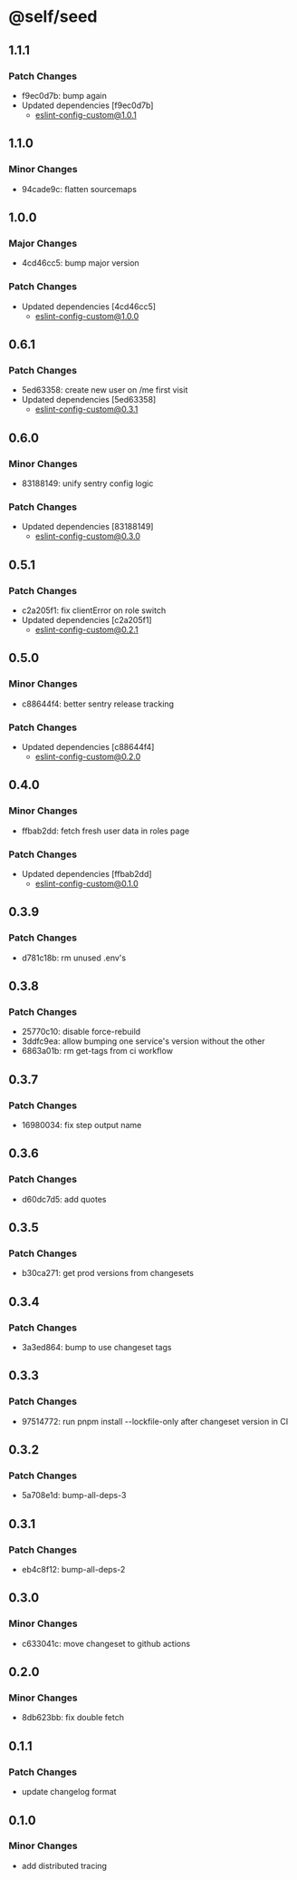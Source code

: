 # @self/seed

## 1.1.1

### Patch Changes

- f9ec0d7b: bump again
- Updated dependencies [f9ec0d7b]
  - eslint-config-custom@1.0.1

## 1.1.0

### Minor Changes

- 94cade9c: flatten sourcemaps

## 1.0.0

### Major Changes

- 4cd46cc5: bump major version

### Patch Changes

- Updated dependencies [4cd46cc5]
  - eslint-config-custom@1.0.0

## 0.6.1

### Patch Changes

- 5ed63358: create new user on /me first visit
- Updated dependencies [5ed63358]
  - eslint-config-custom@0.3.1

## 0.6.0

### Minor Changes

- 83188149: unify sentry config logic

### Patch Changes

- Updated dependencies [83188149]
  - eslint-config-custom@0.3.0

## 0.5.1

### Patch Changes

- c2a205f1: fix clientError on role switch
- Updated dependencies [c2a205f1]
  - eslint-config-custom@0.2.1

## 0.5.0

### Minor Changes

- c88644f4: better sentry release tracking

### Patch Changes

- Updated dependencies [c88644f4]
  - eslint-config-custom@0.2.0

## 0.4.0

### Minor Changes

- ffbab2dd: fetch fresh user data in roles page

### Patch Changes

- Updated dependencies [ffbab2dd]
  - eslint-config-custom@0.1.0

## 0.3.9

### Patch Changes

- d781c18b: rm unused .env's

## 0.3.8

### Patch Changes

- 25770c10: disable force-rebuild
- 3ddfc9ea: allow bumping one service's version without the other
- 6863a01b: rm get-tags from ci workflow

## 0.3.7

### Patch Changes

- 16980034: fix step output name

## 0.3.6

### Patch Changes

- d60dc7d5: add quotes

## 0.3.5

### Patch Changes

- b30ca271: get prod versions from changesets

## 0.3.4

### Patch Changes

- 3a3ed864: bump to use changeset tags

## 0.3.3

### Patch Changes

- 97514772: run pnpm install --lockfile-only after changeset version in CI

## 0.3.2

### Patch Changes

- 5a708e1d: bump-all-deps-3

## 0.3.1

### Patch Changes

- eb4c8f12: bump-all-deps-2

## 0.3.0

### Minor Changes

- c633041c: move changeset to github actions

## 0.2.0

### Minor Changes

- 8db623bb: fix double fetch

## 0.1.1

### Patch Changes

- update changelog format

## 0.1.0

### Minor Changes

- add distributed tracing
